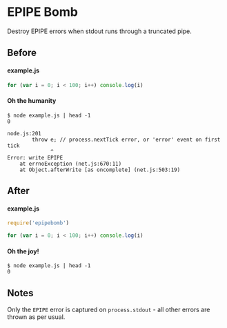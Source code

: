 # EPIPE Bomb

Destroy EPIPE errors when stdout runs through a truncated pipe.

## Before

#### example.js
```javascript
for (var i = 0; i < 100; i++) console.log(i)
```

#### Oh the humanity

```shell
$ node example.js | head -1
0

node.js:201
        throw e; // process.nextTick error, or 'error' event on first tick
              ^
Error: write EPIPE
    at errnoException (net.js:670:11)
    at Object.afterWrite [as oncomplete] (net.js:503:19)
```

## After

#### example.js
```javascript
require('epipebomb')

for (var i = 0; i < 100; i++) console.log(i)
```

#### Oh the joy!
```shell
$ node example.js | head -1
0
```

## Notes

Only the `EPIPE` error is captured on `process.stdout` - all other errors are thrown as per usual.